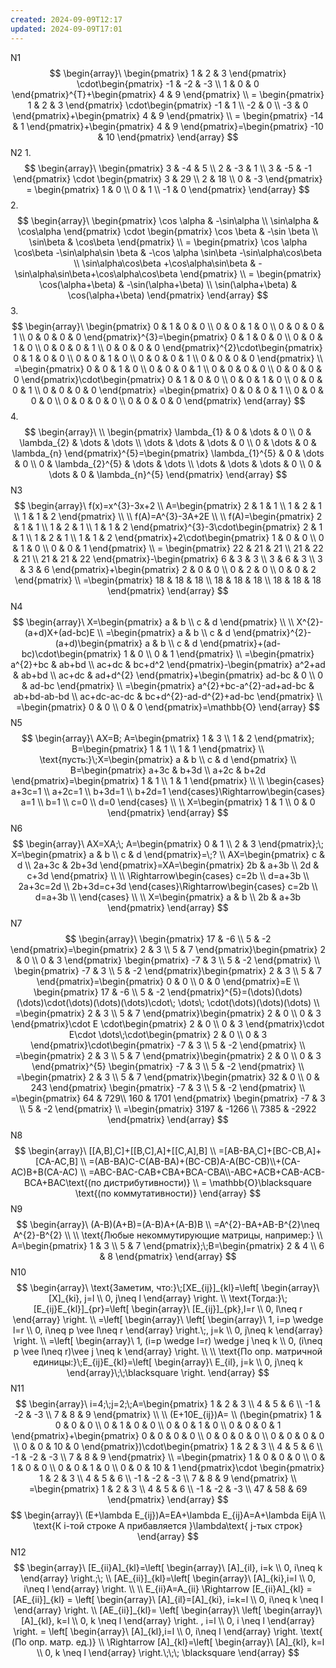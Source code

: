 ```yaml
---
created: 2024-09-09T12:17
updated: 2024-09-09T17:01
---
```

N1 
$$
\begin{array}\
\begin{pmatrix}
1 & 2 & 3
\end{pmatrix}
\cdot\begin{pmatrix}
-1 & -2 & -3 \\
1 & 0 & 0
\end{pmatrix}^{T}+\begin{pmatrix}
4 & 9
\end{pmatrix} \\
= \begin{pmatrix}
1 & 2 & 3
\end{pmatrix}
\cdot\begin{pmatrix}
-1 & 1 \\
-2 & 0 \\
-3 & 0
\end{pmatrix}+\begin{pmatrix}
4 & 9
\end{pmatrix} \\
= \begin{pmatrix}
-14 & 1
\end{pmatrix}+\begin{pmatrix}
4 & 9
\end{pmatrix}=\begin{pmatrix}
-10 & 10
\end{pmatrix}
\end{array}
$$
N2
1. 
$$
\begin{array}\
\begin{pmatrix}
3 & -4 & 5 \\
2 & -3 & 1 \\
3 & -5 & -1
\end{pmatrix} \cdot \begin{pmatrix}
3  & 29 \\
2 & 18  \\
0 & -3
\end{pmatrix} = \begin{pmatrix}
1 & 0 \\
0  & 1 \\
-1 & 0
\end{pmatrix}
\end{array}
$$
2. $$
\begin{array}\
\begin{pmatrix}
\cos \alpha & -\sin\alpha \\
\sin\alpha & \cos\alpha
\end{pmatrix} \cdot \begin{pmatrix}
\cos \beta & -\sin \beta \\
\sin\beta & \cos\beta
\end{pmatrix}  \\
= \begin{pmatrix}
\cos \alpha \cos\beta -\sin\alpha\sin \beta & -\cos \alpha \sin\beta -\sin\alpha\cos\beta \\
\sin\alpha\cos\beta +\cos\alpha\sin\beta & -\sin\alpha\sin\beta+\cos\alpha\cos\beta
\end{pmatrix} \\
= \begin{pmatrix}
\cos(\alpha+\beta) & -\sin(\alpha+\beta) \\
\sin(\alpha+\beta) & \cos(\alpha+\beta)
\end{pmatrix}
\end{array}
$$
3. $$
\begin{array}\
\begin{pmatrix}
0 & 1 & 0 & 0 \\
0 & 0 & 1 & 0 \\
0 & 0 & 0 & 1  \\
0 & 0 & 0 & 0 
\end{pmatrix}^{3}=\begin{pmatrix}
0 & 1 & 0 & 0 \\
0 & 0 & 1 & 0 \\
0 & 0 & 0 & 1  \\
0 & 0 & 0 & 0 
\end{pmatrix}^{2}\cdot\begin{pmatrix}
0 & 1 & 0 & 0 \\
0 & 0 & 1 & 0 \\
0 & 0 & 0 & 1  \\
0 & 0 & 0 & 0 
\end{pmatrix} \\
=\begin{pmatrix}
0 & 0 & 1 & 0 \\
0 & 0 & 0 & 1 \\
0 & 0 & 0 & 0  \\
0 & 0 & 0 & 0 
\end{pmatrix}\cdot\begin{pmatrix}
0 & 1 & 0 & 0 \\
0 & 0 & 1 & 0 \\
0 & 0 & 0 & 1  \\
0 & 0 & 0 & 0 
\end{pmatrix} =\begin{pmatrix}
0 & 0 & 0 & 1 \\
0 & 0 & 0 & 0 \\
0 & 0 & 0 & 0  \\
0 & 0 & 0 & 0 
\end{pmatrix}
\end{array}
$$
4. $$
\begin{array}\ \\
\begin{pmatrix}
\lambda_{1} & 0 & \dots & 0 \\
0 & \lambda_{2} & \dots & \dots \\
\dots & \dots & \dots & 0  \\
0 & \dots & 0 & \lambda_{n} 
\end{pmatrix}^{5}=\begin{pmatrix}
\lambda_{1}^{5} & 0 & \dots & 0 \\
0 & \lambda_{2}^{5} & \dots & \dots \\
\dots & \dots & \dots & 0  \\
0 & \dots & 0 & \lambda_{n}^{5}
\end{pmatrix}
\end{array}
$$
N3
$$
\begin{array}\
f(x)=x^{3}-3x+2 \\
A=\begin{pmatrix}
2 & 1 & 1 \\
1 & 2 & 1 \\
1 & 1 & 2
\end{pmatrix} \\ \\
f(A)=A^{3}-3A+2E \\ \\
f(A)=\begin{pmatrix}
2 & 1 & 1 \\
1 & 2 & 1 \\
1 & 1 & 2
\end{pmatrix}^{3}-3\cdot\begin{pmatrix}
2 & 1 & 1 \\
1 & 2 & 1 \\
1 & 1 & 2
\end{pmatrix}+2\cdot\begin{pmatrix}
1 & 0 & 0 \\
0 & 1 & 0 \\
0 & 0 & 1
\end{pmatrix} \\
= \begin{pmatrix}
22  & 21 & 21 \\
21 & 22 & 21 \\
21 & 21 & 22
\end{pmatrix}-\begin{pmatrix}
6 & 3 & 3 \\
3 & 6 & 3 \\
3 & 3 & 6
\end{pmatrix}+\begin{pmatrix}
2 & 0 & 0 \\
0 & 2 & 0 \\
0 & 0 & 2
\end{pmatrix} \\
=\begin{pmatrix}
18 & 18 & 18 \\
18 & 18 & 18 \\
18 & 18 & 18
\end{pmatrix}
\end{array}
$$
N4
$$
\begin{array}\
X=\begin{pmatrix}
a & b  \\
c & d
\end{pmatrix} \\
 \\
X^{2}-(a+d)X+(ad-bc)E \\
=\begin{pmatrix}
a & b  \\
c & d
\end{pmatrix}^{2}-(a+d)\begin{pmatrix}
a & b  \\
c & d
\end{pmatrix}+(ad-bc)\cdot\begin{pmatrix}
1 & 0 \\
0 & 1
\end{pmatrix} \\
=\begin{pmatrix}
a^{2}+bc & ab+bd \\
ac+dc & bc+d^2
\end{pmatrix}-\begin{pmatrix}
a^2+ad & ab+bd \\
ac+dc & ad+d^{2}
\end{pmatrix}+\begin{pmatrix}
ad-bc & 0 \\
0 & ad-bc
\end{pmatrix} \\
=\begin{pmatrix}
a^{2}+bc-a^{2}-ad+ad-bc & ab+bd-ab-bd \\
ac+dc-ac-dc & bc+d^{2}-ad-d^{2}+ad-bc
\end{pmatrix} \\
=\begin{pmatrix}
0 & 0 \\
0 & 0
\end{pmatrix}=\mathbb{O}
\end{array}
$$
N5
$$
\begin{array}\
AX=B; A=\begin{pmatrix}
1 & 3 \\
1 & 2
\end{pmatrix}; B=\begin{pmatrix}
1 & 1 \\
1 & 1
\end{pmatrix} \\
\text{пусть:}\;X=\begin{pmatrix}
a & b \\
c & d
\end{pmatrix} \\
B=\begin{pmatrix}
a+3c & b+3d \\
a+2c & b+2d
\end{pmatrix}=\begin{pmatrix}
1 & 1 \\
1 & 1
\end{pmatrix} \\ \\
\begin{cases}
a+3c=1 \\
a+2c=1 \\
b+3d=1 \\
b+2d=1
\end{cases}\Rightarrow\begin{cases}
a=1 \\
b=1 \\
c=0 \\
d=0
\end{cases} \\ \\
X=\begin{pmatrix}
1 & 1 \\
0 & 0
\end{pmatrix}
\end{array}
$$
N6
$$
\begin{array}\
AX=XA;\;  A=\begin{pmatrix}
0 & 1 \\
2 & 3
\end{pmatrix};\;  X=\begin{pmatrix}
a & b \\
c & d
\end{pmatrix}=\;? \\
AX=\begin{pmatrix}
c & d \\
2a+3c & 2b+3d
\end{pmatrix}=XA=\begin{pmatrix}
2b & a+3b \\
2d & c+3d
\end{pmatrix} \\
 \\
\Rightarrow\begin{cases}
c=2b \\
d=a+3b \\
2a+3c=2d \\
2b+3d=c+3d
\end{cases}\Rightarrow\begin{cases}
c=2b \\
d=a+3b \\
\end{cases} \\ \\
X=\begin{pmatrix}
a & b \\
2b & a+3b
\end{pmatrix}
\end{array}
$$
N7
$$
\begin{array}\
\begin{pmatrix}
17 & -6 \\
5 & -2
\end{pmatrix}=\begin{pmatrix}
2 & 3 \\
5 & 7
\end{pmatrix}\begin{pmatrix}
2 & 0 \\
0 & 3
\end{pmatrix}
\begin{pmatrix}
-7 & 3 \\
5 & -2
\end{pmatrix} \\
\begin{pmatrix}
-7 & 3 \\
5 & -2
\end{pmatrix}\begin{pmatrix}
2 & 3 \\
5 & 7
\end{pmatrix}=\begin{pmatrix}
0 & 0 \\
0 & 0
\end{pmatrix}=E \\
\begin{pmatrix}
17 & -6 \\
5 & -2
\end{pmatrix}^{5}=(\dots)(\dots)(\dots)\cdot(\dots)(\dots)(\dots)\cdot\; \dots\; \cdot(\dots)(\dots)(\dots) \\
=\begin{pmatrix}
2 & 3 \\
5 & 7
\end{pmatrix}\begin{pmatrix}
2 & 0 \\
0 & 3
\end{pmatrix}\cdot E \cdot\begin{pmatrix}
2 & 0 \\
0 & 3
\end{pmatrix}\cdot E\cdot \dots\;\cdot\begin{pmatrix}
2 & 0 \\
0 & 3
\end{pmatrix}\cdot\begin{pmatrix}
-7 & 3 \\
5 & -2
\end{pmatrix} \\
=\begin{pmatrix}
2 & 3 \\
5 & 7
\end{pmatrix}\begin{pmatrix}
2 & 0 \\
0 & 3
\end{pmatrix}^{5}
\begin{pmatrix}
-7 & 3 \\
5 & -2
\end{pmatrix} \\
=\begin{pmatrix}
2 & 3 \\
5 & 7
\end{pmatrix}\begin{pmatrix}
32 &  0 \\
0 & 243
\end{pmatrix}
\begin{pmatrix}
-7 & 3 \\
5 & -2
\end{pmatrix} \\
=\begin{pmatrix}
64 & 729\\
160 & 1701
\end{pmatrix}
\begin{pmatrix}
-7 & 3 \\
5 & -2
\end{pmatrix} \\
=\begin{pmatrix}
3197 & -1266 \\
7385 & -2922
\end{pmatrix}
\end{array}
$$
N8
$$
\begin{array}\
[[A,B],C]+[[B,C],A]+[[C,A],B] \\
=[AB-BA,C]+[BC-CB,A]+[CA-AC,B] \\
=(AB-BA)C-C(AB-BA)+(BC-CB)A-A(BC-CB)\\+(CA-AC)B+B(CA-AC) \\
=ABC-BAC-CAB+CBA+BCA-CBA\\-ABC+ACB+CAB-ACB-BCA+BAC\text{(по дистрибутивности)} \\
= \mathbb{O}\blacksquare \text{(по коммутативности)}
\end{array}
$$
N9
$$
\begin{array}\
(A-B)(A+B)=(A-B)A+(A-B)B \\
=A^{2}-BA+AB-B^{2}\neq A^{2}-B^{2} \\ \\
\text{Любые некоммутирующие матрицы, например:} \\
A=\begin{pmatrix}
1 & 3 \\
5 & 7
\end{pmatrix};\;B=\begin{pmatrix}
2 & 4 \\
6 & 8
\end{pmatrix}
\end{array}
$$
N10
$$
\begin{array}\
\text{Заметим, что:}\;[XE_{ij}]_{kl}=\left[
\begin{array}\
[X]_{ki}, j=l \\
0, j\neq l
\end{array}
\right. \\
\text{Тогда:}\;[E_{ij}E_{kl}]_{pr}=\left[
\begin{array}\
[E_{ij}]_{pk},l=r \\
0, l\neq r
\end{array}
\right. \\
=\left[
\begin{array}\
\left[
\begin{array}\
1, i=p \wedge l=r \\
0, i\neq p \vee l\neq r
\end{array}
\right.\;, j=k \\
0, j\neq k
\end{array}
\right. \\
=\left[
\begin{array}\
1, (i=p \wedge l=r) \wedge j \neq k \\
0, (i\neq p \vee l\neq r)\vee j \neq k
\end{array}
\right. \\ \\
\text{По опр. матричной единицы:}\;E_{ij}E_{kl}=\left[
\begin{array}\
E_{il}, j=k \\
0, j\neq k
\end{array}\;\;\blacksquare
\right.
\end{array}
$$
N11 
$$
\begin{array}\
i=4;\;j=2;\;A=\begin{pmatrix}
1  & 2 & 3 \\
4 & 5 & 6  \\
-1 & -2 & -3 \\
7 & 8 & 9
\end{pmatrix} \\ \\
(E+10E_{ij})A= \\
(\begin{pmatrix}
1 & 0 & 0 & 0 \\
0 & 1 & 0 & 0 \\
0 & 0 & 1 & 0 \\
0 & 0 & 0 & 1
\end{pmatrix}+\begin{pmatrix}
0 & 0 & 0 & 0 \\
0 & 0 & 0 & 0 \\
0 & 0 & 0 & 0 \\
0 & 0 & 10 & 0
\end{pmatrix})\cdot\begin{pmatrix}
1  & 2 & 3 \\
4 & 5 & 6  \\
-1 & -2 & -3 \\
7 & 8 & 9
\end{pmatrix} \\
=\begin{pmatrix}
1 & 0 & 0 & 0 \\
0 & 1 & 0 & 0 \\
0 & 0 & 1 & 0 \\
0 & 0 & 10 & 1
\end{pmatrix}\cdot \begin{pmatrix}
1  & 2 & 3 \\
4 & 5 & 6  \\
-1 & -2 & -3 \\
7 & 8 & 9
\end{pmatrix} \\
=\begin{pmatrix}
1 & 2 & 3 \\
4 & 5 & 6 \\
-1 & -2 & -3 \\
47 & 58 & 69
\end{pmatrix}
\end{array}
$$
$$
\begin{array}\
(E+\lambda E_{ij})A=EA+\lambda E_{ij}A=A+\lambda EijA \\
\text{К i-той строке A прибавляется }\lambda\text{ j-тых строк}
\end{array}
$$
N12
$$
\begin{array}\
[E_{ii}A]_{kl}=\left[
\begin{array}\
[A]_{il}, i=k \\
0, i\neq k
\end{array}
\right.;\; \\
[AE_{ii}]_{kl}=\left[
\begin{array}\
[A]_{ki},i=l \\
0, i\neq l
\end{array}
\right. \\
 \\
E_{ii}A=A_{ii} \Rightarrow [E_{ii}A]_{kl} = [AE_{ii}]_{kl} = \left[
\begin{array}\
[A]_{il}=[A]_{ki}, i=k=l \\
0, i\neq k \neq l
\end{array}
\right.  \\
[AE_{ii}]_{kl}= \left[
\begin{array}\
\left[
\begin{array}\
[A]_{kl}, k=l \\
0, k \neq l
\end{array}
\right. , i=l \\
0, i \neq l
\end{array}
\right. = \left[
\begin{array}\
[A]_{kl},i=l \\
0, i\neq l
\end{array}
\right. \text{  (По опр. матр. ед.)} \\
\Rightarrow [A]_{kl}=\left[
\begin{array}\
[A]_{kl}, k=l \\
0, k \neq l
\end{array}
\right.\;\;\; \blacksquare
\end{array}
$$
